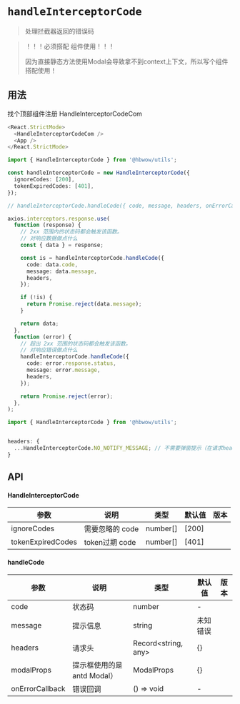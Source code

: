 # `handleInterceptorCode`

> 处理拦截器返回的错误码

> ！！！必须搭配 <HandleInterceptorCodeCom /> 组件使用！！！
>
> 因为直接静态方法使用Modal会导致拿不到context上下文，所以写个组件搭配使用！

## 用法

找个顶部组件注册 HandleInterceptorCodeCom

```ts
<React.StrictMode>
  <HandleInterceptorCodeCom />
  <App />
</React.StrictMode>
```

```ts
import { HandleInterceptorCode } from '@hbwow/utils';

const handleInterceptorCode = new HandleInterceptorCode({
  ignoreCodes: [200],
  tokenExpiredCodes: [401],
});

// handleInterceptorCode.handleCode({ code, message, headers, onErrorCallback, modalProps });

axios.interceptors.response.use(
  function (response) {
    // 2xx 范围内的状态码都会触发该函数。
    // 对响应数据做点什么
    const { data } = response;

    const is = handleInterceptorCode.handleCode({
      code: data.code,
      message: data.message,
      headers,
    });

    if (!is) {
      return Promise.reject(data.message);
    }

    return data;
  },
  function (error) {
    // 超出 2xx 范围的状态码都会触发该函数。
    // 对响应错误做点什么
    handleInterceptorCode.handleCode({
      code: error.response.status,
      message: error.message,
      headers,
    });

    return Promise.reject(error);
  },
);
```

```ts
import { HandleInterceptorCode } from '@hbwow/utils';


headers: {
  ...HandleInterceptorCode.NO_NOTIFY_MESSAGE; // 不需要弹窗提示（在请求headers里面添加）
}

```

## API

#### HandleInterceptorCode

| 参数              | 说明            | 类型     | 默认值 | 版本 |
| ----------------- | --------------- | -------- | ------ | ---- |
| ignoreCodes       | 需要忽略的 code | number[] | [200]  |      |
| tokenExpiredCodes | token过期 code  | number[] | [401]  |      |

#### handleCode

| 参数            | 说明                        | 类型                | 默认值   | 版本 |
| --------------- | --------------------------- | ------------------- | -------- | ---- |
| code            | 状态码                      | number              | -        |      |
| message         | 提示信息                    | string              | 未知错误 |      |
| headers         | 请求头                      | Record<string, any> | {}       |      |
| modalProps      | 提示框使用的是 antd Modal） | ModalProps          | {}       |      |
| onErrorCallback | 错误回调                    | () => void          | -        |      |

